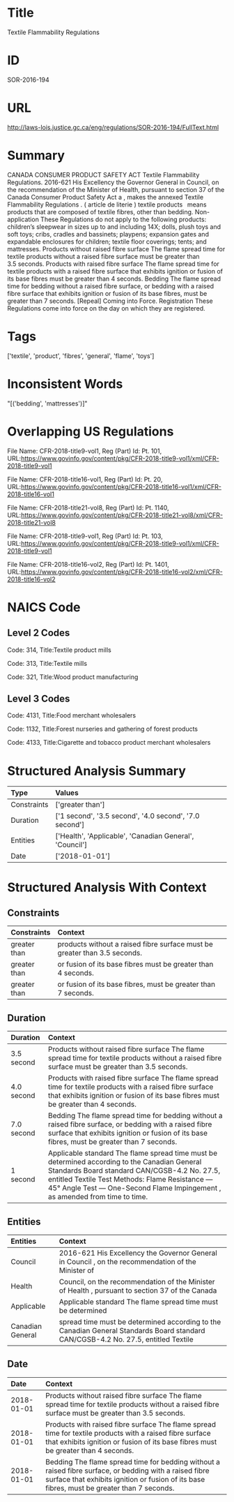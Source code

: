 # Title
Textile Flammability Regulations


# ID
SOR-2016-194

# URL
http://laws-lois.justice.gc.ca/eng/regulations/SOR-2016-194/FullText.html


# Summary
CANADA CONSUMER PRODUCT SAFETY ACT Textile Flammability Regulations.
2016-621 His Excellency the Governor General in Council, on the recommendation of the Minister of Health, pursuant to section 37 of the  Canada Consumer Product Safety Act a , makes the annexed  Textile Flammability Regulations .
( article de literie ) textile products  means products that are composed of textile fibres, other than bedding.
Non-application These Regulations do not apply to the following products: children’s sleepwear in sizes up to and including 14X; dolls, plush toys and soft toys; cribs, cradles and bassinets; playpens; expansion gates and expandable enclosures for children; textile floor coverings; tents; and mattresses.
Products without raised fibre surface The flame spread time for textile products without a raised fibre surface must be greater than 3.5 seconds.
Products with raised fibre surface The flame spread time for textile products with a raised fibre surface that exhibits ignition or fusion of its base fibres must be greater than 4 seconds.
Bedding The flame spread time for bedding without a raised fibre surface, or bedding with a raised fibre surface that exhibits ignition or fusion of its base fibres, must be greater than 7 seconds.
[Repeal] Coming into Force.
Registration These Regulations come into force on the day on which they are registered.


# Tags
['textile', 'product', 'fibres', 'general', 'flame', 'toys']


# Inconsistent Words
"[('bedding', 'mattresses')]"


# Overlapping US Regulations
File Name: CFR-2018-title9-vol1, Reg (Part) Id: Pt. 101, URL:https://www.govinfo.gov/content/pkg/CFR-2018-title9-vol1/xml/CFR-2018-title9-vol1

File Name: CFR-2018-title16-vol1, Reg (Part) Id: Pt. 20, URL:https://www.govinfo.gov/content/pkg/CFR-2018-title16-vol1/xml/CFR-2018-title16-vol1

File Name: CFR-2018-title21-vol8, Reg (Part) Id: Pt. 1140, URL:https://www.govinfo.gov/content/pkg/CFR-2018-title21-vol8/xml/CFR-2018-title21-vol8

File Name: CFR-2018-title9-vol1, Reg (Part) Id: Pt. 103, URL:https://www.govinfo.gov/content/pkg/CFR-2018-title9-vol1/xml/CFR-2018-title9-vol1

File Name: CFR-2018-title16-vol2, Reg (Part) Id: Pt. 1401, URL:https://www.govinfo.gov/content/pkg/CFR-2018-title16-vol2/xml/CFR-2018-title16-vol2




# NAICS Code
## Level 2 Codes
Code: 314, Title:Textile product mills

Code: 313, Title:Textile mills

Code: 321, Title:Wood product manufacturing




## Level 3 Codes
Code: 4131, Title:Food merchant wholesalers

Code: 1132, Title:Forest nurseries and gathering of forest products

Code: 4133, Title:Cigarette and tobacco product merchant wholesalers







# Structured Analysis Summary
| Type        | Values                                                  |
|:------------|:--------------------------------------------------------|
| Constraints | ['greater than']                                        |
| Duration    | ['1 second', '3.5 second', '4.0 second', '7.0 second']  |
| Entities    | ['Health', 'Applicable', 'Canadian General', 'Council'] |
| Date        | ['2018-01-01']                                          |


# Structured Analysis With Context
 


## Constraints
| Constraints   | Context                                                                    |
|:--------------|:---------------------------------------------------------------------------|
| greater than  | products without a raised fibre surface must be greater than  3.5 seconds. |
| greater than  | or fusion of its base fibres must be greater than  4 seconds.              |
| greater than  | or fusion of its base fibres, must be greater than  7 seconds.             |


## Duration
| Duration   | Context                                                                                                                                                                                                                                                                         |
|:-----------|:--------------------------------------------------------------------------------------------------------------------------------------------------------------------------------------------------------------------------------------------------------------------------------|
| 3.5 second | Products without raised fibre surface The flame spread time for textile products without a raised fibre surface must be greater than 3.5 seconds.                                                                                                                               |
| 4.0 second | Products with raised fibre surface The flame spread time for textile products with a raised fibre surface that exhibits ignition or fusion of its base fibres must be greater than 4 seconds.                                                                                   |
| 7.0 second | Bedding The flame spread time for bedding without a raised fibre surface, or bedding with a raised fibre surface that exhibits ignition or fusion of its base fibres, must be greater than 7 seconds.                                                                           |
| 1 second   | Applicable standard The flame spread time must be determined according to the Canadian General Standards Board standard CAN/CGSB-4.2 No. 27.5, entitled  Textile Test Methods: Flame Resistance — 45° Angle Test — One-Second Flame Impingement , as amended from time to time. |


## Entities
| Entities         | Context                                                                                                                           |
|:-----------------|:----------------------------------------------------------------------------------------------------------------------------------|
| Council          | 2016-621 His Excellency the Governor General in  Council , on the recommendation of the Minister of                               |
| Health           | Council, on the recommendation of the Minister of Health , pursuant to section 37 of the Canada                                   |
| Applicable       | Applicable standard The flame spread time must be determined                                                                      |
| Canadian General | spread time must be determined according to the Canadian General Standards Board standard CAN/CGSB-4.2 No. 27.5, entitled Textile |


## Date
| Date       | Context                                                                                                                                                                                               |
|:-----------|:------------------------------------------------------------------------------------------------------------------------------------------------------------------------------------------------------|
| 2018-01-01 | Products without raised fibre surface The flame spread time for textile products without a raised fibre surface must be greater than 3.5 seconds.                                                     |
| 2018-01-01 | Products with raised fibre surface The flame spread time for textile products with a raised fibre surface that exhibits ignition or fusion of its base fibres must be greater than 4 seconds.         |
| 2018-01-01 | Bedding The flame spread time for bedding without a raised fibre surface, or bedding with a raised fibre surface that exhibits ignition or fusion of its base fibres, must be greater than 7 seconds. |



